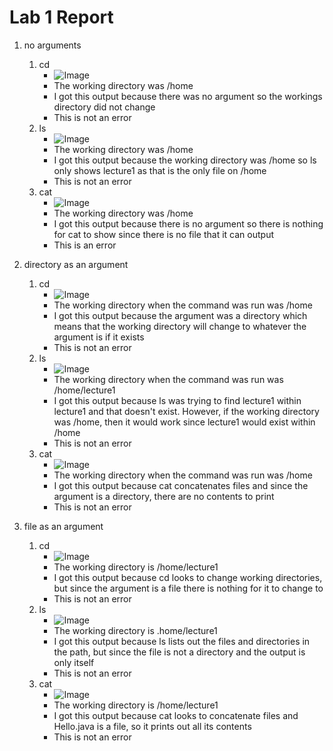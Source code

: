 # Lab 1 Report  
1. no arguments
   1. cd
      * ![Image]()
      * The working directory was /home
      * I got this output because there was no argument so the workings directory did not change
      * This is not an error
   2. ls
      * ![Image]()
      * The working directory was /home
      * I got this output because the working directory was /home so ls only shows lecture1 as that is the only file on /home
      * This is not an error
   3. cat
      * ![Image]()
      * The working directory was /home
      * I got this output because there is no argument so there is nothing for cat to show since there is no file that it can output
      * This is an error
  
2. directory as an argument
   1. cd
      * ![Image]()
      * The working directory when the command was run was /home
      * I got this output because the argument was a directory which means that the working directory will change to whatever the argument is if it exists
      * This is not an error
   2. ls
      * ![Image]()
      * The working directory when the command was run was /home/lecture1
      * I got this output because ls was trying to find lecture1 within lecture1 and that doesn't exist. However, if the working directory was /home, then it would work since lecture1 would exist within /home
      * This is not an error
   3. cat
      * ![Image]()
      * The working directory when the command was run was /home
      * I got this output because cat concatenates files and since the argument is a directory, there are no contents to print
      * This is not an error
3. file as an argument
   1. cd
      * ![Image]()
      * The working directory is /home/lecture1
      * I got this output because cd looks to change working directories, but since the argument is a file there is nothing for it to change to
      * This is not an error
   2. ls
      * ![Image]()
      * The working directory is .home/lecture1
      * I got this output because ls lists out the files and directories in the path, but since the file is not a directory and the output is only itself
      * This is not an error
   3. cat
      * ![Image]()
      * The working directory is /home/lecture1
      * I got this output because cat looks to concatenate files and Hello.java is a file, so it prints out all its contents
      * This is not an error
